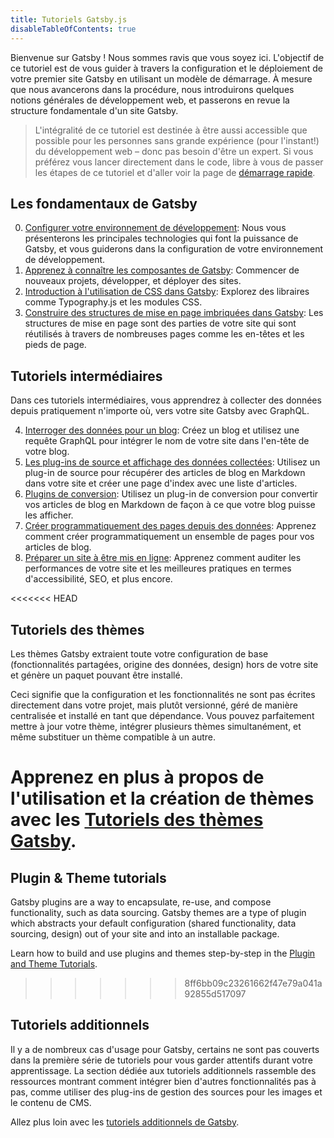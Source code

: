 ```yaml
---
title: Tutoriels Gatsby.js
disableTableOfContents: true
---
```


Bienvenue sur Gatsby ! Nous sommes ravis que vous soyez ici. L'objectif de ce tutoriel est de vous guider à travers la configuration et le déploiement de votre premier site Gatsby en utilisant un modèle de démarrage. À mesure que nous avancerons dans la procédure, nous introduirons quelques notions générales de développement web, et passerons en revue la structure fondamentale d'un site Gatsby.

> L'intégralité de ce tutoriel est destinée à être aussi accessible que possible pour les personnes sans grande expérience (pour l'instant!) du développement web – donc pas besoin d'être un expert. Si vous préférez vous lancer directement dans le code, libre à vous de passer les étapes de ce tutoriel et d'aller voir la page de [démarrage rapide](/docs/quick-start/).

## Les fondamentaux de Gatsby

0.  [Configurer votre environnement de développement](/tutorial/part-zero/): Nous vous présenterons les principales technologies qui font la puissance de Gatsby, et vous guiderons dans la configuration de votre environnement de développement.
1.  [Apprenez à connaître les composantes de Gatsby](/tutorial/part-one/): Commencer de nouveaux projets, développer, et déployer des sites.
1.  [Introduction à l'utilisation de CSS dans Gatsby](/tutorial/part-two/): Explorez des libraires comme Typography.js et les modules CSS.
1.  [Construire des structures de mise en page imbriquées dans Gatsby](/tutorial/part-three/): Les structures de mise en page sont des parties de votre site qui sont réutilisés à travers de nombreuses pages comme les en-têtes et les pieds de page.

## Tutoriels intermédiaires

Dans ces tutoriels intermédiaires, vous apprendrez à collecter des données depuis pratiquement n'importe où, vers votre site Gatsby avec GraphQL.

4.  [Interroger des données pour un blog](/tutorial/part-four/): Créez un blog et utilisez une requête GraphQL pour intégrer le nom de votre site dans l'en-tête de votre blog.
5.  [Les plug-ins de source et affichage des données collectées](/tutorial/part-five/): Utilisez un plug-in de source pour récupérer des articles de blog en Markdown dans votre site et créer une page d'index avec une liste d'articles.
6.  [Plugins de conversion](/tutorial/part-six/): Utilisez un plug-in de conversion pour convertir vos articles de blog en Markdown de façon à ce que votre blog puisse les afficher.
7.  [Créer programmatiquement des pages depuis des données](/tutorial/part-seven/): Apprenez comment créer programmatiquement un ensemble de pages pour vos articles de blog.
8.  [Préparer un site à être mis en ligne](/tutorial/part-eight/): Apprenez comment auditer les performances de votre site et les meilleures pratiques en termes d'accessibilité, SEO, et plus encore.

<<<<<<< HEAD
## Tutoriels des thèmes

Les thèmes Gatsby extraient toute votre configuration de base (fonctionnalités partagées, origine des données, design) hors de votre site et génère un paquet pouvant être installé.

Ceci signifie que la configuration et les fonctionnalités ne sont pas écrites directement dans votre projet, mais plutôt versionné, géré de manière centralisée et installé en tant que dépendance. Vous pouvez parfaitement mettre à jour votre thème, intégrer plusieurs thèmes simultanément, et même substituer un thème compatible à un autre.

Apprenez en plus à propos de l'utilisation et la création de thèmes avec les [Tutoriels des thèmes Gatsby](/tutorial/theme-tutorials/).
=======
## Plugin & Theme tutorials

Gatsby plugins are a way to encapsulate, re-use, and compose functionality, such as data sourcing. Gatsby themes are a type of plugin which abstracts your default configuration (shared functionality, data sourcing, design) out of your site and into an installable package.

Learn how to build and use plugins and themes step-by-step in the [Plugin and Theme Tutorials](/tutorial/plugin-and-theme-tutorials/).
>>>>>>> 8ff6bb09c23261662f47e79a041a92855d517097

## Tutoriels additionnels

Il y a de nombreux cas d'usage pour Gatsby, certains ne sont pas couverts dans la première série de tutoriels pour vous garder attentifs durant votre apprentissage. La section dédiée aux tutoriels additionnels rassemble des ressources montrant comment intégrer bien d'autres fonctionnalités pas à pas, comme utiliser des plug-ins de gestion des sources pour les images et le contenu de CMS.

Allez plus loin avec les [tutoriels additionnels de Gatsby](/tutorial/additional-tutorials/).
